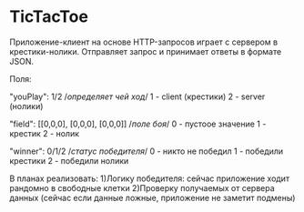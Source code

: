 # TicTacToe
Приложение-клиент на основе HTTP-запросов играет с сервером в крестики-нолики. 
Отправляет запрос и принимает ответы в формате JSON. 

Поля: 

"youPlay": 1/2 /*определяет чей ход*/
1 - client (крестики)
2 - server (нолики)

"field": [[0,0,0], [0,0,0], [0,0,0]]  /*поле боя*/ 
0 - пустоое значение
1 - крестик
2 - нолик

"winner": 0/1/2 /*статус победителя*/
0 - никто не победил
1 - победили крестики
2 - победили нолики

В планах реализовать: 
1)Логику победителя: сейчас приложение ходит рандомно в свободные клетки
2)Проверку получаемых от сервера данных (сейчас если данные ложные, приложение не заметит подмены)

